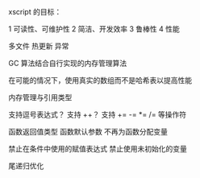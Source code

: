 xscript 的目标：

1 可读性、可维护性
2 简洁、开发效率
3 鲁棒性
4 性能

多文件
热更新
异常

GC 算法结合自行实现的内存管理算法

在可能的情况下，使用真实的数组而不是哈希表以提高性能

内存管理与引用类型

支持逗号表达式？
支持 ++？
支持 += -= *= /= 等操作符

函数返回值类型
函数默认参数
不再为函数分配变量

禁止在条件中使用的赋值表达式
禁止使用未初始化的变量

尾递归优化
